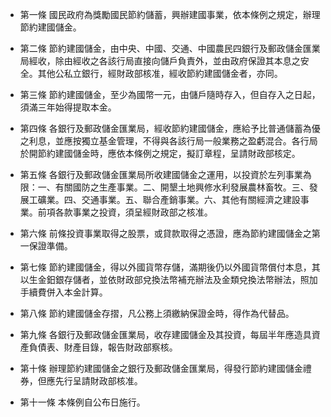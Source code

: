 * 第一條 國民政府為獎勵國民節約儲蓄，興辦建國事業，依本條例之規定，辦理節約建國儲金。

* 第二條 節約建國儲金，由中央、中國、交通、中國農民四銀行及郵政儲金匯業局經收，除由經收之各該行局直接向儲戶負責外，並由政府保證其本息之安全。其他公私立銀行，經財政部核准，經收節約建國儲金者，亦同。

* 第三條 節約建國儲金，至少為國幣一元，由儲戶隨時存入，但自存入之日起，須滿三年始得提取本金。

* 第四條 各銀行及郵政儲金匯業局，經收節約建國儲金，應給予比普通儲蓄為優之利息，並應按獨立基金管理，不得與各該行局一般業務之盈虧混合。各行局於開節約建國儲金時，應依本條例之規定，擬訂章程，呈請財政部核定。

* 第五條 各銀行及郵政儲金匯業局所收建國儲金之運用，以投資於左列事業為限：一、有關國防之生產事業。二、開墾土地興修水利發展農林畜牧。三、發展工礦業。四、交通事業。五、聯合產銷事業。六、其他有關經濟之建設事業。前項各款事業之投資，須呈經財政部之核准。

* 第六條 前條投資事業取得之股票，或貸款取得之憑證，應為節約建國儲金之第一保證準備。

* 第七條 節約建國儲金，得以外國貨幣存儲，滿期後仍以外國貨幣償付本息，其以生金鈤銀存儲者，並依財政部兌換法幣補充辦法及金類兌換法幣辦法，照加手續費併入本金計算。

* 第八條 節約建國儲金存摺，凡公務上須繳納保證金時，得作為代替品。

* 第九條 各銀行及郵政儲金匯業局，收存建國儲金及其投資，每屆半年應造具資產負債表、財產目錄，報告財政部察核。

* 第十條 辦理節約建國儲金之銀行及郵政儲金匯業局，得發行節約建國儲金禮券，但應先行呈請財政部核准。

* 第十一條 本條例自公布日施行。

